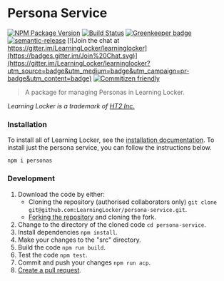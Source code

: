 # Persona Service
[![NPM Package Version](https://badge.fury.io/js/personas.svg)](https://www.npmjs.com/package/personas)
[![Build Status](https://travis-ci.org/LearningLocker/persona-service.svg?branch=master)](https://travis-ci.org/LearningLocker/persona-service)
[![Greenkeeper badge](https://badges.greenkeeper.io/LearningLocker/persona-service.svg)](https://greenkeeper.io/)
[![semantic-release](https://img.shields.io/badge/%20%20%F0%9F%93%A6%F0%9F%9A%80-semantic--release-e10079.svg)](https://github.com/semantic-release/semantic-release)
[![Join the chat at https://gitter.im/LearningLocker/learninglocker](https://badges.gitter.im/Join%20Chat.svg)](https://gitter.im/LearningLocker/learninglocker?utm_source=badge&utm_medium=badge&utm_campaign=pr-badge&utm_content=badge)
[![Commitizen friendly](https://img.shields.io/badge/commitizen-friendly-brightgreen.svg)](http://commitizen.github.io/cz-cli/)

> A package for managing Personas in Learning Locker.

*Learning Locker is a trademark of [HT2 Inc.](http://ht2.co.uk)*

### Installation
To install all of Learning Locker, see the [installation documentation](http://docs.learninglocker.net/guides-installing/). To install just the persona service, you can follow the instructions below.

```
npm i personas
```

### Development
1. Download the code by either:
    - Cloning the repository (authorised collaborators only) `git clone git@github.com:LearningLocker/persona-service.git`.
    - [Forking the repository](https://help.github.com/articles/fork-a-repo/) and cloning the fork.
1. Change to the directory of the cloned code `cd persona-service`.
1. Install dependencies `npm install`.
1. Make your changes to the "src" directory.
1. Build the code `npm run build`.
1. Test the code `npm test`.
1. Commit and push your changes `npm run acp`.
1. [Create a pull request](https://help.github.com/articles/about-pull-requests/).
